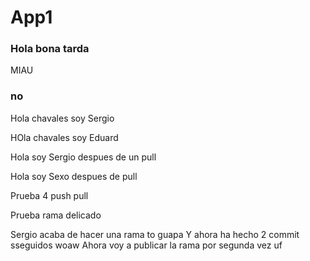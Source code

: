 # App1
### Hola bona tarda

MIAU
### no
Hola chavales soy Sergio

HOla chavales soy Eduard

Hola soy Sergio despues de un pull

Hola soy Sexo despues de pull

Prueba 4 push pull 


Prueba rama delicado

Sergio acaba de hacer una rama to guapa
Y ahora ha hecho 2 commit sseguidos woaw
Ahora voy a publicar la rama por segunda vez uf

